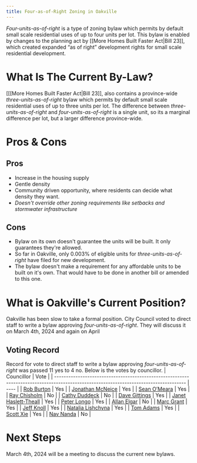 ```yaml
---
title: Four-as-of-Right Zoning in Oakville
---
```


_Four-units-as-of-right_ is a type of zoning bylaw which permits by default small scale residential uses of up to four units per lot. This bylaw is enabled by changes to the planning act by [[More Homes Built Faster Act|Bill 23]], which created expanded “as of right” development rights for small scale residential development.

# What Is The Current By-Law?

[[[More Homes Built Faster Act|Bill 23]], also contains a province-wide _three-units-as-of-right_ bylaw which permits by default small scale residential uses of up to three units per lot. The difference between _three-units-as-of-right_ and _four-units-as-of-right_ is a single unit, so its a marginal difference per lot, but a larger difference province-wide.

# Pros & Cons

## Pros

- Increase in the housing supply
- Gentle density
- Community driven opportunity, where residents can decide what density they want.
- _Doesn't override other zoning requirements like setbacks and stormwater infrastructure_

## Cons

- Bylaw on its own doesn't guarantee the units will be built. It only guarantees they're allowed.
- So far in Oakville, only 0.003% of eligible units for _three-units-as-of-right_ have filed for new development.
- The bylaw doesn't make a requirement for any affordable units to be built on it's own. That would have to be done in another bill or amended to this one.

# What is Oakville's Current Position?

Oakville has been slow to take a formal position. City Council voted to direct staff to write a bylaw approving _four-units-as-of-right_. They will discuss it on March 4th, 2024 and again on April

## Voting Record

Record for vote to direct staff to write a bylaw approving _four-units-as-of-right_ was passed 11 yes to 4 no. Below is the votes by councillor.
| Councillor | Vote |
| ------------------------------------------------------------------------------------------------------------------------------------- | ---- |
| [Rob Burton](https://www.oakville.ca/town-hall/mayor-council-administration/mayor-council/mayor-rob-burton/) | Yes |
| [Jonathan McNeice](https://www.oakville.ca/town-hall/mayor-council-administration/mayor-council/councillor-jonathan-mcneice/) | Yes |
| [Sean O’Meara](https://www.oakville.ca/town-hall/mayor-council-administration/mayor-council/councillor-sean-o-meara/) | Yes |
| [Ray Chisholm](https://www.oakville.ca/town-hall/mayor-council-administration/mayor-council/councillor-ray-chisholm/) | No |
| [Cathy Duddeck](https://www.oakville.ca/town-hall/mayor-council-administration/mayor-council/councillor-cathy-duddeck/) | No |
| [Dave Gittings](https://www.oakville.ca/town-hall/mayor-council-administration/mayor-council/councillor-dave-gittings/) | Yes |
| [Janet Haslett-Theall](https://www.oakville.ca/town-hall/mayor-council-administration/mayor-council/councillor-janet-haslett-theall/) | Yes |
| [Peter Longo](https://www.oakville.ca/town-hall/mayor-council-administration/mayor-council/councillor-peter-longo/) | Yes |
| [Allan Elgar](https://www.oakville.ca/town-hall/mayor-council-administration/mayor-council/councillor-allan-elgar/) | No |
| [Marc Grant](https://www.oakville.ca/town-hall/mayor-council-administration/mayor-council/councillor-marc-grant/) | Yes |
| [Jeff Knoll](https://www.oakville.ca/town-hall/mayor-council-administration/mayor-council/councillor-jeff-knoll/) | Yes |
| [Natalia Lishchyna](https://www.oakville.ca/town-hall/mayor-council-administration/mayor-council/councillor-natalia-lishchyna/) | Yes |
| [Tom Adams](https://www.oakville.ca/town-hall/mayor-council-administration/mayor-council/councillor-tom-adams/) | Yes |
| [Scott Xie](https://www.oakville.ca/town-hall/mayor-council-administration/mayor-council/councillor-scott-xie/) | Yes |
| [Nav Nanda](https://www.oakville.ca/town-hall/mayor-council-administration/mayor-council/councillor-nav-nanda/) | No |

# Next Steps

March 4th, 2024 will be a meeting to discuss the current new bylaws.
